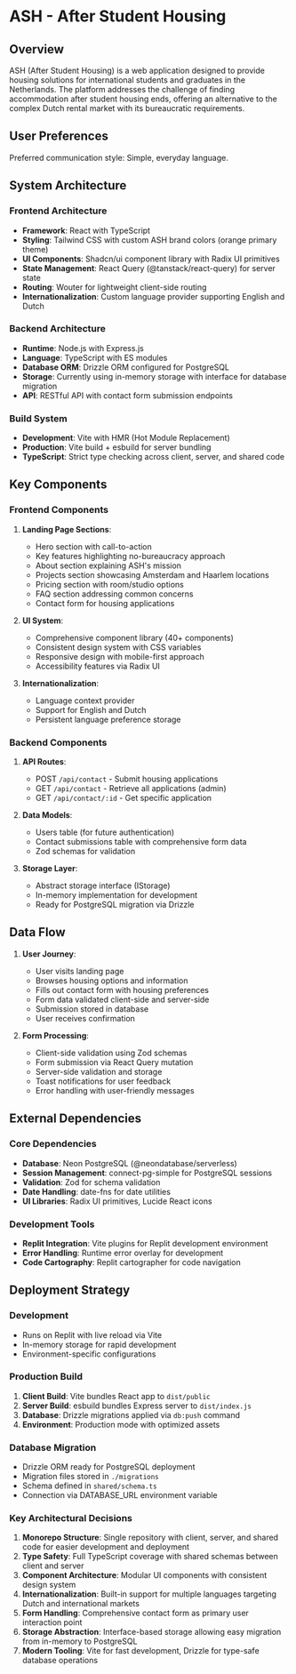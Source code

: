 # ASH - After Student Housing

## Overview

ASH (After Student Housing) is a web application designed to provide housing solutions for international students and graduates in the Netherlands. The platform addresses the challenge of finding accommodation after student housing ends, offering an alternative to the complex Dutch rental market with its bureaucratic requirements.

## User Preferences

Preferred communication style: Simple, everyday language.

## System Architecture

### Frontend Architecture
- **Framework**: React with TypeScript
- **Styling**: Tailwind CSS with custom ASH brand colors (orange primary theme)
- **UI Components**: Shadcn/ui component library with Radix UI primitives
- **State Management**: React Query (@tanstack/react-query) for server state
- **Routing**: Wouter for lightweight client-side routing
- **Internationalization**: Custom language provider supporting English and Dutch

### Backend Architecture
- **Runtime**: Node.js with Express.js
- **Language**: TypeScript with ES modules
- **Database ORM**: Drizzle ORM configured for PostgreSQL
- **Storage**: Currently using in-memory storage with interface for database migration
- **API**: RESTful API with contact form submission endpoints

### Build System
- **Development**: Vite with HMR (Hot Module Replacement)
- **Production**: Vite build + esbuild for server bundling
- **TypeScript**: Strict type checking across client, server, and shared code

## Key Components

### Frontend Components
1. **Landing Page Sections**:
   - Hero section with call-to-action
   - Key features highlighting no-bureaucracy approach
   - About section explaining ASH's mission
   - Projects section showcasing Amsterdam and Haarlem locations
   - Pricing section with room/studio options
   - FAQ section addressing common concerns
   - Contact form for housing applications

2. **UI System**:
   - Comprehensive component library (40+ components)
   - Consistent design system with CSS variables
   - Responsive design with mobile-first approach
   - Accessibility features via Radix UI

3. **Internationalization**:
   - Language context provider
   - Support for English and Dutch
   - Persistent language preference storage

### Backend Components
1. **API Routes**:
   - POST `/api/contact` - Submit housing applications
   - GET `/api/contact` - Retrieve all applications (admin)
   - GET `/api/contact/:id` - Get specific application

2. **Data Models**:
   - Users table (for future authentication)
   - Contact submissions table with comprehensive form data
   - Zod schemas for validation

3. **Storage Layer**:
   - Abstract storage interface (IStorage)
   - In-memory implementation for development
   - Ready for PostgreSQL migration via Drizzle

## Data Flow

1. **User Journey**:
   - User visits landing page
   - Browses housing options and information
   - Fills out contact form with housing preferences
   - Form data validated client-side and server-side
   - Submission stored in database
   - User receives confirmation

2. **Form Processing**:
   - Client-side validation using Zod schemas
   - Form submission via React Query mutation
   - Server-side validation and storage
   - Toast notifications for user feedback
   - Error handling with user-friendly messages

## External Dependencies

### Core Dependencies
- **Database**: Neon PostgreSQL (@neondatabase/serverless)
- **Session Management**: connect-pg-simple for PostgreSQL sessions
- **Validation**: Zod for schema validation
- **Date Handling**: date-fns for date utilities
- **UI Libraries**: Radix UI primitives, Lucide React icons

### Development Tools
- **Replit Integration**: Vite plugins for Replit development environment
- **Error Handling**: Runtime error overlay for development
- **Code Cartography**: Replit cartographer for code navigation

## Deployment Strategy

### Development
- Runs on Replit with live reload via Vite
- In-memory storage for rapid development
- Environment-specific configurations

### Production Build
1. **Client Build**: Vite bundles React app to `dist/public`
2. **Server Build**: esbuild bundles Express server to `dist/index.js`
3. **Database**: Drizzle migrations applied via `db:push` command
4. **Environment**: Production mode with optimized assets

### Database Migration
- Drizzle ORM ready for PostgreSQL deployment
- Migration files stored in `./migrations`
- Schema defined in `shared/schema.ts`
- Connection via DATABASE_URL environment variable

### Key Architectural Decisions

1. **Monorepo Structure**: Single repository with client, server, and shared code for easier development and deployment
2. **Type Safety**: Full TypeScript coverage with shared schemas between client and server
3. **Component Architecture**: Modular UI components with consistent design system
4. **Internationalization**: Built-in support for multiple languages targeting Dutch and international markets
5. **Form Handling**: Comprehensive contact form as primary user interaction point
6. **Storage Abstraction**: Interface-based storage allowing easy migration from in-memory to PostgreSQL
7. **Modern Tooling**: Vite for fast development, Drizzle for type-safe database operations